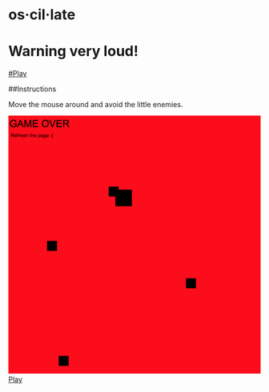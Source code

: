 # os·cil·late
# Warning very loud!


[#Play](https://jasonify.github.io/Rythm-Game--one-hour-game-jams)

##Instructions

Move the mouse around and avoid the little enemies. 


![demo](https://github.com/jasonify/Rythm-Game--one-hour-game-jams/blob/master/demo.png)
[Play](https://jasonify.github.io/Rythm-Game--one-hour-game-jams)
